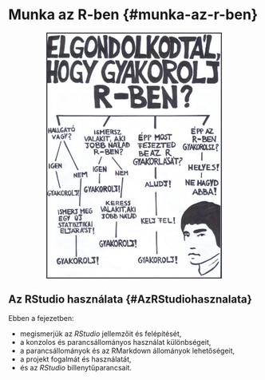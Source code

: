# Munka az R-ben {#munka-az-r-ben}

<img src="images/ch_04_small.png" width="70%" style="display: block; margin: auto;" />

## Az RStudio használata {#AzRStudiohasznalata}

<div class="rmdlevel1">
<p>Ebben a fejezetben:</p>
<ul>
<li>megismerjük az <em>RStudio</em> jellemzőit és felépítését,</li>
<li>a konzolos és parancsállományos használat különbségeit,</li>
<li>a parancsállományok és az RMarkdown állományok lehetőségeit,</li>
<li>a projekt fogalmát és használatát,</li>
<li>és az <em>RStudio</em> billenytűparancsait.</li>
</ul>
</div>


